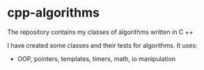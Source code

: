 # cpp-algorithms
The repository contains my classes of algorithms written in C ++

I have created some classes and their tests for algorithms. It uses:
- OOP, pointers, templates, timers, math, io manipulation
